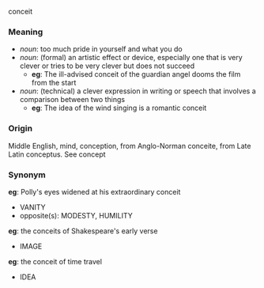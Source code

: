 conceit
### Meaning
+ _noun_: too much pride in yourself and what you do
+ _noun_: (formal) an artistic effect or device, especially one that is very clever or tries to be very clever but does not succeed
	+ __eg__: The ill-advised conceit of the guardian angel dooms the film from the start
+ _noun_: (technical) a clever expression in writing or speech that involves a comparison between two things
	+ __eg__: The idea of the wind singing is a romantic conceit

### Origin

Middle English, mind, conception, from Anglo-Norman conceite, from Late Latin conceptus. See concept

### Synonym

__eg__: Polly's eyes widened at his extraordinary conceit

+ VANITY
+ opposite(s): MODESTY, HUMILITY

__eg__: the conceits of Shakespeare's early verse

+ IMAGE

__eg__: the conceit of time travel

+ IDEA


